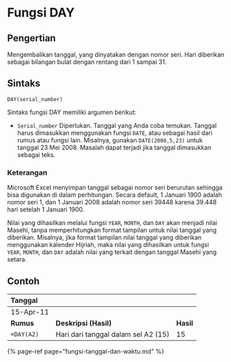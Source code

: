 # Fungsi DAY

## Pengertian

Mengembalikan tanggal, yang dinyatakan dengan nomor seri. Hari diberikan sebagai bilangan bulat dengan rentang dari 1 sampai 31.

## Sintaks

```text
DAY(serial_number)
```

Sintaks fungsi DAY memiliki argumen berikut:

* `Serial_number`    Diperlukan. Tanggal yang Anda coba temukan. Tanggal harus dimasukkan menggunakan fungsi `DATE`, atau sebagai hasil dari rumus atau fungsi lain. Misalnya, gunakan `DATE(2008,5,23)` untuk tanggal 23 Mei 2008. Masalah dapat terjadi jika tanggal dimasukkan sebagai teks.

### Keterangan

Microsoft Excel menyimpan tanggal sebagai nomor seri berurutan sehingga bisa digunakan di dalam perhitungan. Secara default, 1 Januari 1900 adalah nomor seri 1, dan 1 Januari 2008 adalah nomor seri 39448 karena 39.448 hari setelah 1 Januari 1900.

Nilai yang dihasilkan melalui fungsi `YEAR`, `MONTH`, dan `DAY` akan menjadi nilai Masehi, tanpa memperhitungkan format tampilan untuk nilai tanggal yang diberikan. Misalnya, jika format tampilan nilai tanggal yang diberikan menggunakan kalender Hijriah, maka nilai yang dihasilkan untuk fungsi `YEAR`, `MONTH`, dan `DAY` adalah nilai yang terkait dengan tanggal Masehi yang setara.

## Contoh

| **Tanggal** |  |  |
| :--- | :--- | :--- |
| 15-Apr-11 |  |  |
| **Rumus** | **Deskripsi \(Hasil\)** | **Hasil** |
| `=DAY(A2)` | Hari dari tanggal dalam sel A2 \(15\) | 15 |

{% page-ref page="fungsi-tanggal-dan-waktu.md" %}

